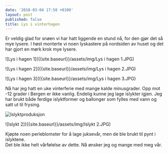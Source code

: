 ```yaml
---
date: '2018-03-04 17:58 +0100'
layout: post
published: false
title: Lys i vinterhagen
---
```


Er veldig glad for snøen vi har hatt liggende en stund nå, for den gjør det så mye lysere. I høst monterte vi noen lyskastere på nordsiden av huset og det har gjort en mørk krok mye lysere.

![Lys i hagen 1]({{site.baseurl}}/assets/img/Lys i hagen 1.JPG)

![Lys i hagen 2]({{site.baseurl}}/assets/img/Lys i hagen 2.JPG)

![Lys i hagen 3]({{site.baseurl}}/assets/img/Lys i hagen 3.JPG)

<!--more-->

Nå har jeg hatt en uke vinterferie med mange kalde minusgrader. Opp mot -12 grader i Bergen er ikke vanlig. Endelig kunne jeg lage islykter igjen. Jeg har brukt både ferdige islyktformer og ballonger som fylles med vann og satt ut til frysing.

![Islyktproduksjon]({{site.baseurl}}/assets/img/Islyktproduksjon.JPG)

![Islykt 2]({{site.baseurl}}/assets/img/Islykt 2.JPG)


Kjøpte noen perleblomster for å lage juksevår,  men de ble brukt til pynt i islyktene.  
Det ble ikke helt vårfølelse av dette. 
Nå ønsker jeg og mange med meg vår. 

